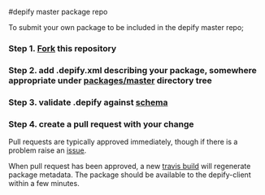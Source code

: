#depify master package repo

To submit your own package to be included in the depify master repo;

### Step 1. [Fork](https://github.com/depify/depify-packages/fork) this repository

### Step 2. add .depify.xml describing your package, somewhere appropriate under [packages/master](https://github.com/depify/depify-packages/tree/master/packages/master) directory tree

### Step 3. validate .depify against [schema](https://raw.githubusercontent.com/depify/depify-packages/master/etc/depify.rng)

### Step 4. create a pull request with your change

Pull requests are typically approved immediately, though if there is a problem raise an [issue](https://github.com/depify/depify-packages/issues).

When pull request has been approved, a new [travis build](https://travis-ci.org/depify/depify-packages) will regenerate package metadata. The package should be available to the depify-client within a few minutes.
